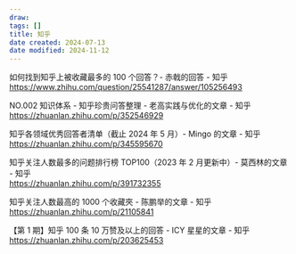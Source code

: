 ```yaml
---
draw:
tags: []
title: 知乎
date created: 2024-07-13
date modified: 2024-11-12
---
```


如何找到知乎上被收藏最多的 100 个回答？- 赤戟的回答 - 知乎  
https://www.zhihu.com/question/25541287/answer/105256493

NO.002 知识体系 - 知乎珍贵问答整理 - 老高实践与优化的文章 - 知乎  
https://zhuanlan.zhihu.com/p/352546929

知乎各领域优秀回答者清单（截止 2024 年 5 月）- Mingo 的文章 - 知乎  
https://zhuanlan.zhihu.com/p/345595670

知乎关注人数最多的问题排行榜 TOP100（2023 年 2 月更新中）- 莫西林的文章 - 知乎  
https://zhuanlan.zhihu.com/p/391732355

知乎关注人数最高的 1000 个收藏夾 - 陈鹏举的文章 - 知乎  
https://zhuanlan.zhihu.com/p/21105841

【第 1 期】知乎 100 条 10 万赞及以上的回答 - ICY 星星的文章 - 知乎  
https://zhuanlan.zhihu.com/p/203625453
